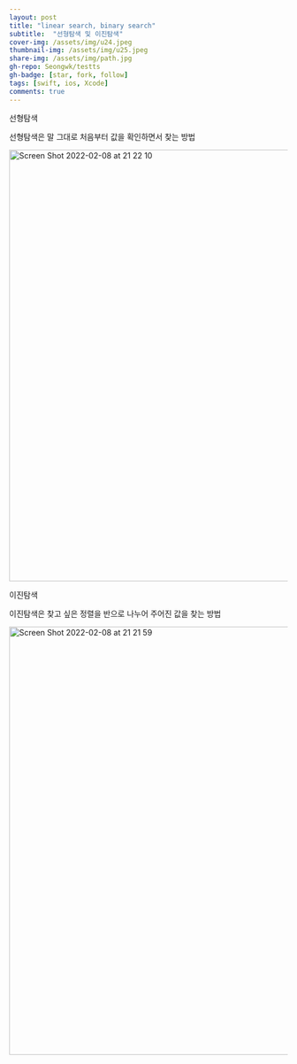 ```yaml
---
layout: post
title: "linear search, binary search" 
subtitle:  "선형탐색 및 이진탐색"
cover-img: /assets/img/u24.jpeg
thumbnail-img: /assets/img/u25.jpeg
share-img: /assets/img/path.jpg
gh-repo: Seongwk/testts
gh-badge: [star, fork, follow]
tags: [swift, ios, Xcode]
comments: true
---
```


선형탐색

선형탐색은 말 그대로 처음부터 값을 확인하면서 찾는 방법

<img width="780" alt="Screen Shot 2022-02-08 at 21 22 10" src="https://user-images.githubusercontent.com/40172001/152986472-100daf46-a597-40bf-802b-df9695fb4a19.png">


이진탐색

이진탐색은 찾고 싶은 정렬을 반으로 나누어 주어진 값을 찾는 방법

<img width="774" alt="Screen Shot 2022-02-08 at 21 21 59" src="https://user-images.githubusercontent.com/40172001/152986521-d8325eaf-fb81-4871-95a8-3deedd2940df.png">
